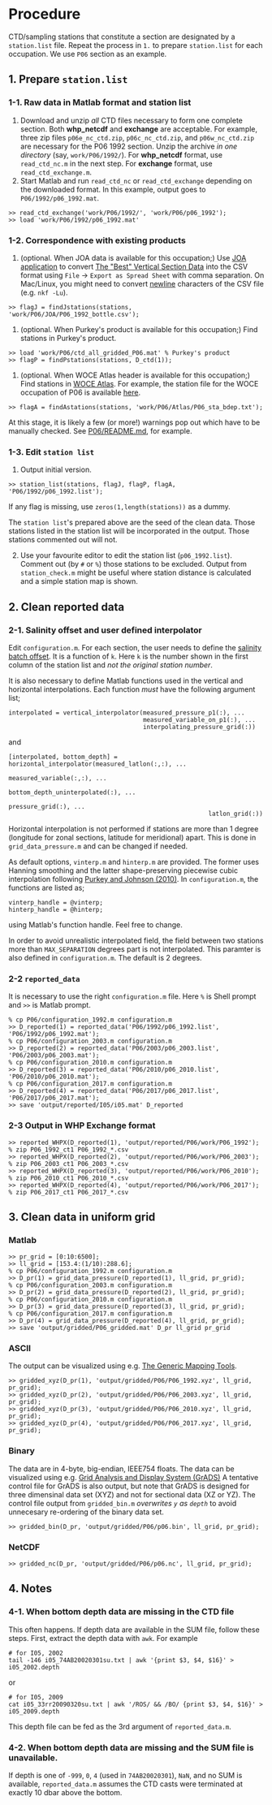 # Procedure
CTD/sampling stations that constitute a section are designated by a `station.list` file. Repeat the process in `1.` to prepare `station.list` for each occupation.
We use `P06` section as an example.

## 1. Prepare `station.list`



### 1-1. Raw data in Matlab format and station list

1. Download and unzip *all* CTD files necessary to form one complete section. Both **whp_netcdf** and **exchange** are acceptable. For example, three zip files `p06e_nc_ctd.zip`, `p06c_nc_ctd.zip`, and `p06w_nc_ctd.zip` are necessary for the P06 1992 section. Unzip the archive *in one directory* (say, `work/P06/1992/`). For **whp_netcdf** format, use `read_ctd_nc.m` in the next step. For **exchange** format, use `read_ctd_exchange.m`.
1. Start Matlab and run `read_ctd_nc` or `read_ctd_exchange` depending on the downloaded format. In this example, output goes to `P06/1992/p06_1992.mat`.
~~~
>> read_ctd_exchange('work/P06/1992/', 'work/P06/p06_1992');
>> load 'work/P06/1992/p06_1992.mat'
~~~

### 1-2. Correspondence with existing products
1. (optional. When JOA data is available for this occupation;) Use [JOA application](http://joa.ucsd.edu/joa) to convert  [The "Best" Vertical Section Data](http://joa.ucsd.edu/data/best.html) into the CSV format using `File` → `Export as Spread Sheet` with comma separation. On Mac/Linux, you might need to convert [newline](https://en.wikipedia.org/wiki/Newline) characters of the CSV file (e.g. `nkf -Lu`).
~~~
>> flagJ = findJstations(stations, 'work/P06/JOA/P06_1992_bottle.csv');
~~~
1. (optional. When Purkey's product is available for this occupation;) Find stations in Purkey's product.
~~~
>> load 'work/P06/ctd_all_gridded_P06.mat' % Purkey's product
>> flagP = findPstations(stations, D_ctd(1));
~~~
1. (optional. When WOCE Atlas header is available for this occupation;) Find stations in [WOCE Atlas](http://woceatlas.ucsd.edu). For example, the station file for the WOCE occupation of P06 is available [here](http://whp-atlas.ucsd.edu/pacific/p06/info/bathy.html).
~~~
>> flagA = findAstations(stations, 'work/P06/Atlas/P06_sta_bdep.txt');
~~~
At this stage, it is likely a few (or more!) warnings pop out which have to be manually checked. See [P06/README.md](https://github.com/kkats/WOCE-GO-SHIP-clean-sections/blob/master/P06/README.md), for example.

### 1-3. Edit `station list`

1. Output initial version.
~~~
>> station_list(stations, flagJ, flagP, flagA, 'P06/1992/p06_1992.list');
~~~
If any flag is missing, use `zeros(1,length(stations))` as a dummy.

The `station list`'s prepared above are the seed of the clean data. Those stations listed in the station list will be incorporated in the output. Those stations commented out will not.

2. Use your favourite editor to edit the station list (`p06_1992.list`). Comment out (by `#` or `%`) those stations to be excluded. Output from `station_check.m` might be useful where station distance is calculated and a simple station map is shown.


## 2. Clean reported data
### 2-1. Salinity offset and user defined interpolator
Edit `configuration.m`.
For each section, the user needs to define the [salinity batch offset](https://github.com/kkats/WOCE-GO-SHIP-clean-sections/blob/master/SaltBatchOffset/README.md). It is a function of `k`. Here `k` is the number shown in the first column of the station list and *not the original station number*.

It is also necessary to define Matlab functions used in the vertical and horizontal interpolations. Each function *must* have the following argument list;
~~~
interpolated = vertical_interpolator(measured_pressure_p1(:), ...
                                     measured_variable_on_p1(:), ...
                                     interpolating_pressure_grid(:))
~~~
and
~~~
[interpolated, bottom_depth] = horizontal_interpolator(measured_latlon(:,:), ...
                                                       measured_variable(:,:), ...
                                                       bottom_depth_uninterpolated(:), ...
                                                       pressure_grid(:), ...
                                                       latlon_grid(:))
~~~
Horizontal interpolation is not performed if stations are more than 1 degree (longitude for zonal sections, latitude for meridional) apart. This is done in `grid_data_pressure.m` and can be changed if needed.

As default options, `vinterp.m` and `hinterp.m` are provided. The former uses Hanning smoothing and the latter shape-preserving piecewise cubic interpolation following [Purkey and Johnson (2010)](https://doi.org/10.1175/2010JCLI3682.1). In `configuration.m`, the functions are listed as;
~~~
vinterp_handle = @vinterp;
hinterp_handle = @hinterp;
~~~
using Matlab's function handle. Feel free to change.

In order to avoid unrealistic interpolated field, the field between two stations more than
`MAX_SEPARATION` degrees part is not interpolated. This paramter is also defined in
`configuration.m`. The default is 2 degrees.

### 2-2 `reported_data`
It is necessary to use the right `configuration.m` file. Here `%` is Shell prompt and `>>` is Matlab prompt.
~~~
% cp P06/configuration_1992.m configuration.m
>> D_reported(1) = reported_data('P06/1992/p06_1992.list', 'P06/1992/p06_1992.mat');
% cp P06/configuration_2003.m configuration.m
>> D_reported(2) = reported_data('P06/2003/p06_2003.list', 'P06/2003/p06_2003.mat');
% cp P06/configuration_2010.m configuration.m
>> D_reported(3) = reported_data('P06/2010/p06_2010.list', 'P06/2010/p06_2010.mat');
% cp P06/configuration_2017.m configuration.m
>> D_reported(4) = reported_data('P06/2017/p06_2017.list', 'P06/2017/p06_2017.mat');
>> save 'output/reported/I05/i05.mat' D_reported
~~~

### 2-3 Output in WHP Exchange format
~~~
>> reported_WHPX(D_reported(1), 'output/reported/P06/work/P06_1992');
% zip P06_1992_ct1 P06_1992_*.csv
>> reported_WHPX(D_reported(2), 'output/reported/P06/work/P06_2003');
% zip P06_2003_ct1 P06_2003_*.csv
>> reported_WHPX(D_reported(3), 'output/reported/P06/work/P06_2010');
% zip P06_2010_ct1 P06_2010_*.csv
>> reported_WHPX(D_reported(4), 'output/reported/P06/work/P06_2017');
% zip P06_2017_ct1 P06_2017_*.csv
~~~

## 3. Clean data in uniform grid
### Matlab
~~~
>> pr_grid = [0:10:6500];
>> ll_grid = [153.4:(1/10):288.6];
% cp P06/configuration_1992.m configuration.m
>> D_pr(1) = grid_data_pressure(D_reported(1), ll_grid, pr_grid);
% cp P06/configuration_2003.m configuration.m
>> D_pr(2) = grid_data_pressure(D_reported(2), ll_grid, pr_grid);
% cp P06/configuration_2010.m configuration.m
>> D_pr(3) = grid_data_pressure(D_reported(3), ll_grid, pr_grid);
% cp P06/configuration_2017.m configuration.m
>> D_pr(4) = grid_data_pressure(D_reported(4), ll_grid, pr_grid);
>> save 'output/gridded/P06_gridded.mat' D_pr ll_grid pr_grid
~~~
### ASCII
The output can be visualized using e.g.
[The Generic Mapping Tools](http://gmt.soest.hawaii.edu/home).
~~~
>> gridded_xyz(D_pr(1), 'output/gridded/P06/P06_1992.xyz', ll_grid, pr_grid);
>> gridded_xyz(D_pr(2), 'output/gridded/P06/P06_2003.xyz', ll_grid, pr_grid);
>> gridded_xyz(D_pr(3), 'output/gridded/P06/P06_2010.xyz', ll_grid, pr_grid);
>> gridded_xyz(D_pr(4), 'output/gridded/P06/P06_2017.xyz', ll_grid, pr_grid);
~~~

### Binary
The data are in 4-byte, big-endian, IEEE754 floats.
The data can be visualized using e.g.
[Grid Analysis and Display System (GrADS)](http://cola.gmu.edu/grads/)
A tentative control file for GrADS is also output, but note
that GrADS is designed for three dimensinal data set (XYZ) and not for
sectional data (XZ or YZ). The control file output from `gridded_bin.m` *overwrites
`y` as `depth`* to avoid unnecesary re-ordering of the binary data set.
~~~
>> gridded_bin(D_pr, 'output/gridded/P06/p06.bin', ll_grid, pr_grid);
~~~

### NetCDF
~~~
>> gridded_nc(D_pr, 'output/gridded/P06/p06.nc', ll_grid, pr_grid);
~~~


## 4. Notes
### 4-1. When bottom depth data are missing in the CTD file
This often happens. If depth data are available in the SUM file, follow these steps.
First, extract the depth data with `awk`.
For example
~~~
# for I05, 2002
tail -146 i05_74AB20020301su.txt | awk '{print $3, $4, $16}' > i05_2002.depth
~~~
or
~~~
# for I05, 2009
cat i05_33rr20090320su.txt | awk '/ROS/ && /BO/ {print $3, $4, $16}' > i05_2009.depth
~~~
This depth file can be fed as the 3rd argument of `reported_data.m`.


### 4-2. When bottom depth data are missing and the SUM file is unavailable.
If depth is one  of `-999`, `0`, `4` (used in `74AB20020301`), `NaN`, and no SUM is available,
`reported_data.m` assumes the CTD casts were terminated at exactly 10 dbar above the bottom.
